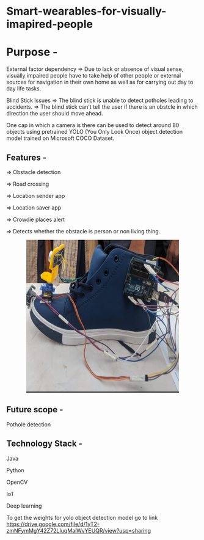 # Smart-wearables-for-visually-imapired-people

# Purpose - 

External factor dependency 
=> Due to lack or absence of visual sense, visually impaired people have to take help of other people or external sources for navigation in their own home as well as for carrying out day to day life tasks.

Blind Stick Issues 
=> The blind stick is unable to detect potholes leading to accidents.
=> The blind stick can't tell the user if there is an obstcle in which direction the user should move ahead.

One cap in which a camera is there can be used to detect around 80 objects using pretrained YOLO (You Only Look Once) object detection model trained on Microsoft COCO Dataset.

## Features - 

=> Obstacle detection 

=> Road crossing 

=> Location sender app 

=> Location saver app

=> Crowdie places alert 

=> Detects whether the obstacle is person or non living thing.

<p align="center"><img src="images/smart-shoes.jpg" width="400" height="400"></p>

## Future scope -

Pothole detection 

## Technology Stack -

Java

Python

OpenCV

IoT

Deep learning 

To get the weights for yolo object detection model go to link https://drive.google.com/file/d/1yT2-zmNFymMgY42Z72LIuqMaiWvYEUQR/view?usp=sharing

